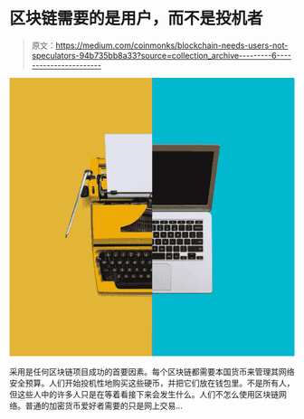 # 区块链需要的是用户，而不是投机者

> 原文：<https://medium.com/coinmonks/blockchain-needs-users-not-speculators-94b735bb8a33?source=collection_archive---------6----------------------->

![](img/5651cb899a7b7514223d03631dfc96b7.png)

采用是任何区块链项目成功的首要因素。每个区块链都需要本国货币来管理其网络安全预算。人们开始投机性地购买这些硬币，并把它们放在钱包里。不是所有人，但这些人中的许多人只是在等着看接下来会发生什么。人们不怎么使用区块链网络。普通的加密货币爱好者需要的只是网上交易…